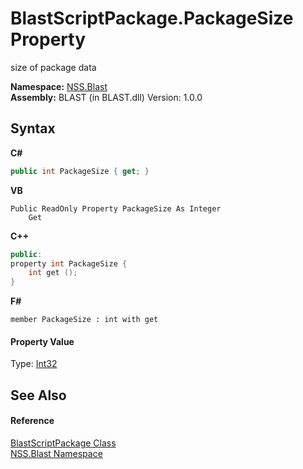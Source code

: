 # BlastScriptPackage.PackageSize Property 
 

size of package data

**Namespace:**&nbsp;<a href="88b55311-4a89-0894-e27a-e157e443c7f7">NSS.Blast</a><br />**Assembly:**&nbsp;BLAST (in BLAST.dll) Version: 1.0.0

## Syntax

**C#**<br />
``` C#
public int PackageSize { get; }
```

**VB**<br />
``` VB
Public ReadOnly Property PackageSize As Integer
	Get
```

**C++**<br />
``` C++
public:
property int PackageSize {
	int get ();
}
```

**F#**<br />
``` F#
member PackageSize : int with get

```


#### Property Value
Type: <a href="https://docs.microsoft.com/dotnet/api/system.int32" target="_blank" rel="noopener noreferrer">Int32</a>

## See Also


#### Reference
<a href="334603e0-a0de-2aaa-4007-78f5dcc5dc51">BlastScriptPackage Class</a><br /><a href="88b55311-4a89-0894-e27a-e157e443c7f7">NSS.Blast Namespace</a><br />